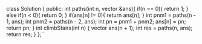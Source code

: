 class Solution {
public:
int paths(int n, vector<int> &ans){
if(n == 0){
return 1;
} else if(n < 0){
return 0;
}
if(ans[n] != 0){
return ans[n];
}
int pnm1 = paths(n - 1, ans);
int pnm2 = paths(n - 2, ans);
int pn = pnm1 + pnm2;
ans[n] = pn;
return pn;
}
int climbStairs(int n) {
vector<int> ans(n + 1);
int res = paths(n, ans);
return res;
}
};``